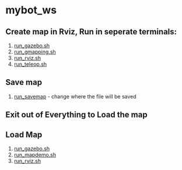 # mybot_ws

## Create map in Rviz, Run in seperate terminals:

1. [run_gazebo.sh][1]
2. [run_gmapping.sh][2]
3. [run_rviz.sh][3]
4. [run_teleop.sh][4]

## Save map

1. [run_savemap][5] - change where the file will be saved

## Exit out of Everything to Load the map

## Load Map

1. [run_gazebo.sh][1]
2. [run_mapdemo.sh][6]
3. [run_rviz.sh][3]


[1]: run_gazebo.sh
[2]: run_gmapping.sh
[3]: run_rviz.sh
[4]: run_teleop.sh
[5]: run_savemap.sh
[6]: run_mapdemo.sh
